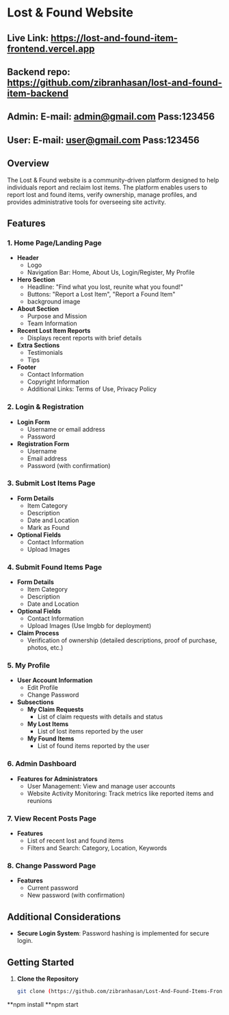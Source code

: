 # Lost & Found Website
## Live Link: https://lost-and-found-item-frontend.vercel.app
## Backend repo: https://github.com/zibranhasan/lost-and-found-item-backend
## Admin: E-mail: admin@gmail.com   Pass:123456
## User: E-mail: user@gmail.com     Pass:123456
## Overview

The Lost & Found website is a community-driven platform designed to help individuals report and reclaim lost items. The platform enables users to report lost and found items, verify ownership, manage profiles, and provides administrative tools for overseeing site activity.

## Features

### 1. Home Page/Landing Page
- **Header**
  - Logo
  - Navigation Bar: Home, About Us, Login/Register, My Profile
- **Hero Section**
  - Headline: "Find what you lost, reunite what you found!"
  - Buttons: "Report a Lost Item", "Report a Found Item"
  - background image
- **About Section**
  - Purpose and Mission
  - Team Information
- **Recent Lost Item Reports**
  - Displays recent reports with brief details
- **Extra Sections**
  - Testimonials
  - Tips
- **Footer**
  - Contact Information
  - Copyright Information
  - Additional Links: Terms of Use, Privacy Policy

### 2. Login & Registration
- **Login Form**
  - Username or email address
  - Password
- **Registration Form**
  - Username
  - Email address
  - Password (with confirmation)

### 3. Submit Lost Items Page
- **Form Details**
  - Item Category
  - Description
  - Date and Location
  - Mark as Found
- **Optional Fields**
  - Contact Information
  - Upload Images

### 4. Submit Found Items Page
- **Form Details**
  - Item Category
  - Description
  - Date and Location
- **Optional Fields**
  - Contact Information
  - Upload Images (Use Imgbb for deployment)
- **Claim Process**
  - Verification of ownership (detailed descriptions, proof of purchase, photos, etc.)

### 5. My Profile
- **User Account Information**
  - Edit Profile
  - Change Password
- **Subsections**
  - **My Claim Requests**
    - List of claim requests with details and status
  - **My Lost Items**
    - List of lost items reported by the user
  - **My Found Items**
    - List of found items reported by the user

### 6. Admin Dashboard
- **Features for Administrators**
  - User Management: View and manage user accounts
  - Website Activity Monitoring: Track metrics like reported items and reunions

### 7. View Recent Posts Page
- **Features**
  - List of recent lost and found items
  - Filters and Search: Category, Location, Keywords

### 8. Change Password Page
- **Features**
  - Current password
  - New password (with confirmation)

## Additional Considerations

- **Secure Login System**: Password hashing is implemented for secure login.

## Getting Started

1. **Clone the Repository**

   ```bash
   git clone (https://github.com/zibranhasan/Lost-And-Found-Items-Frontend_Nextjs_RTK-Query_antd)

**npm install
**npm start

